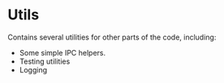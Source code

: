 # Utils
Contains several utilities for other parts of the code, including:
- Some simple IPC helpers.
- Testing utilities
- Logging
